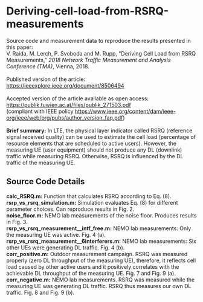 # Deriving-cell-load-from-RSRQ-measurements
Source code and measurement data to reproduce the results presented in this paper:<br>
V. Raida, M. Lerch, P. Svoboda and M. Rupp, "Deriving Cell Load from RSRQ Measurements," *2018 Network Traffic Measurement and Analysis Conference (TMA)*, Vienna, 2018.
<br><br>
Published version of the article: https://ieeexplore.ieee.org/document/8506494
<br><br>
Accepted version of the article available as open access: https://publik.tuwien.ac.at/files/publik_271503.pdf<br>
(compliant with IEEE policy https://www.ieee.org/content/dam/ieee-org/ieee/web/org/pubs/author_version_faq.pdf)
<br><br>
**Brief summary:** In LTE, the physical layer indicator called RSRQ (reference signal received quality) can be used to estimate the cell load (percentage of resource elements that are scheduled to active users). However, the measuring UE (user equipment) should not produce any DL (downlink) traffic while measuring RSRQ. Otherwise, RSRQ is influenced by the DL traffic of the measuring UE.

## Source Code Details
**calc_RSRQ.m:** Function that calculates RSRQ according to Eq. (8).<br>
**rsrp_vs_rsrq_simulation.m:** Simulation evaluates Eq. (8) for different parameter choices. Can reproduce results in Fig. 2.<br>
**noise_floor.m:** NEMO lab measurements of the noise floor. Produces results in Fig. 3.<br>
**rsrp_vs_rsrq_measurement__intf_free.m:** NEMO lab measurements: Only the measuring UE was active. Fig. 4 (a).<br>
**rsrp_vs_rsrq_measurement__6interferers.m:** NEMO lab measurements: Six other UEs were generating DL traffic. Fig. 4 (b).<br>
**corr_positive.m:** Outdoor measurement campaign. RSRQ was measured properly (zero DL throughput of the measuring UE), therefore, it reflects cell load caused by other active users and it positively correlates with the achievable DL throughput of the measuring UE. Fig. 7 and Fig. 9 (a).<br>
**corr_negative.m:** NEMO lab measurements. RSRQ was measured while the measuring UE was generating DL traffic. RSRQ thus measures our own DL traffic. Fig. 8 and Fig. 9 (b).

